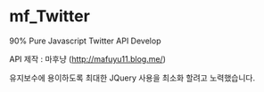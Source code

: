 mf_Twitter
==========

90% Pure Javascript Twitter API Develop

API 제작 : 마후냥 (http://mafuyu11.blog.me/)

유지보수에 용이하도록 최대한 JQuery 사용을 최소화 할려고 노력했습니다. 
